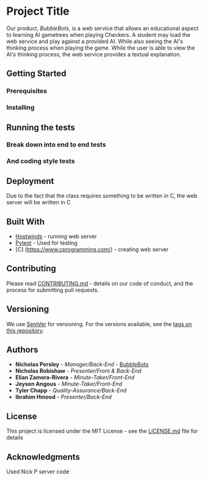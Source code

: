 
# Project Title
Our product, _BubbleBots_, is a web service that allows an educational aspect to learning AI gametrees when playing Checkers. A student may load the web service and play against a provided AI. While also seeing the AI's thinking process when playing the game. While the user is able to view the AI's thinking process, the web service provides a textual explanation.

## Getting Started
### Prerequisites
### Installing
## Running the tests
### Break down into end to end tests
### And coding style tests
## Deployment

Due to the fact that the class requires something to be written in C, the web server will be written in C

## Built With

* [Hostwinds](https://www.hostwinds.com/) - running web server
* [Pytest](https://docs.pytest.org/en/7.4.x/contents.html#) - Used for testing
* [C] (https://www.cprogramming.com/) - creating web server

## Contributing

Please read [CONTRIBUTING.md](https://github.com/N1ckP3rsl3y/TheBubbleBots/blob/main/CONTRIBUTING.md) - details on our code of conduct, and the process for submitting pull requests.

## Versioning

We use [SemVer](http://semver.org/) for versioning. For the versions available, see the [tags on this repository](https://github.com/N1ckP3rsl3y/TheBubbleBots/tags). 

## Authors

* **Nicholas Persley** - *Manager/Back-End* - [BubbleBots](https://github.com/N1ckP3rsl3y/TheBubbleBots)
* **Nicholas Robishaw** - *Presenter/Front & Back-End*
* **Elian Zamora-Rivera** - *Minute-Taker/Front-End*
* **Jeysen Angous** - *Minute-Taker/Front-End*
* **Tyler Chapp** - *Quality-Assurance/Back-End*
* **Ibrahim Hmood** - *Presenter/Back-End*

## License

This project is licensed under the MIT License - see the [LICENSE.md](LICENSE.md) file for details

## Acknowledgments

Used Nick P server code
